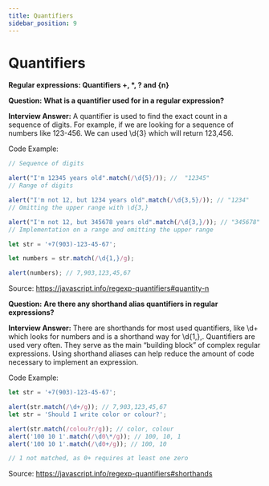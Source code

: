 ```yaml
---
title: Quantifiers
sidebar_position: 9
---
```


# Quantifiers

**Regular expressions: Quantifiers +, \*, ? and {n}**

**Question:** **What is a quantifier used for in a regular expression?**

**Interview Answer:** A quantifier is used to find the exact count in a sequence of digits. For example, if we are looking for a sequence of numbers like 123-456. We can used \d{3} which will return 123,456.

Code Example:

```js
// Sequence of digits

alert("I'm 12345 years old".match(/\d{5}/)); //  "12345"
// Range of digits

alert("I'm not 12, but 1234 years old".match(/\d{3,5}/)); // "1234"
// Omitting the upper range with \d{3,}

alert("I'm not 12, but 345678 years old".match(/\d{3,}/)); // "345678"
// Implementation on a range and omitting the upper range

let str = '+7(903)-123-45-67';

let numbers = str.match(/\d{1,}/g);

alert(numbers); // 7,903,123,45,67
```

Source: <https://javascript.info/regexp-quantifiers#quantity-n>

**Question:** **Are there any shorthand alias quantifiers in regular expressions?**

**Interview Answer:** There are shorthands for most used quantifiers, like \d+ which looks for numbers and is a shorthand way for \d{1,},. Quantifiers are used very often. They serve as the main “building block” of complex regular expressions. Using shorthand aliases can help reduce the amount of code necessary to implement an expression.

Code Example:

```js
let str = '+7(903)-123-45-67';

alert(str.match(/\d+/g)); // 7,903,123,45,67
let str = 'Should I write color or colour?';

alert(str.match(/colou?r/g)); // color, colour
alert('100 10 1'.match(/\d0\*/g)); // 100, 10, 1
alert('100 10 1'.match(/\d0+/g)); // 100, 10

// 1 not matched, as 0+ requires at least one zero
```

Source: <https://javascript.info/regexp-quantifiers#shorthands>
